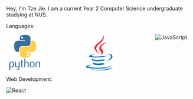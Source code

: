 Hey, I'm Tze Jie. I am a current Year 2 Computer Science undergraduate studying at NUS.

Languages:
<div style="display: flex; justify-content: space-between;">
  <img src="https://raw.githubusercontent.com/devicons/devicon/master/icons/python/python-original-wordmark.svg" alt="Python" width="100" />
  <img src="https://raw.githubusercontent.com/devicons/devicon/master/icons/java/java-original.svg" alt="Java" width="100" />
  <img src="https://raw.githubusercontent.com/devicons/devicon/master/icons/java/javascript-original.svg" alt="JavaScript" width="100" />
</div>

Web Development:
<div style="display: flex; justify-content: space-between;">
  <img src="https://camo.githubusercontent.com/27d0b117da00485c56d69aef0fa310a3f8a07abecc8aa15fa38c8b78526c60ac/68747470733a2f2f63646e2e6a7364656c6976722e6e65742f67682f64657669636f6e732f64657669636f6e2f69636f6e732f72656163742f72656163742d6f726967696e616c2e737667" alt="React" width="100" />
</div>

<!--START_SECTION:waka-->
<!--END_SECTION:waka-->